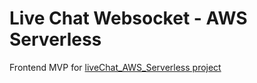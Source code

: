 # Live Chat Websocket - AWS Serverless

Frontend MVP for [liveChat_AWS_Serverless project](https://github.com/joan-gerard/liveChat_AWS_Serverless)



